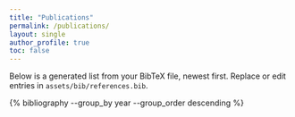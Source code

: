 ```yaml
---
title: "Publications"
permalink: /publications/
layout: single
author_profile: true
toc: false
---
```


Below is a generated list from your BibTeX file, newest first. Replace or edit entries in `assets/bib/references.bib`.

{% bibliography --group_by year --group_order descending %}
